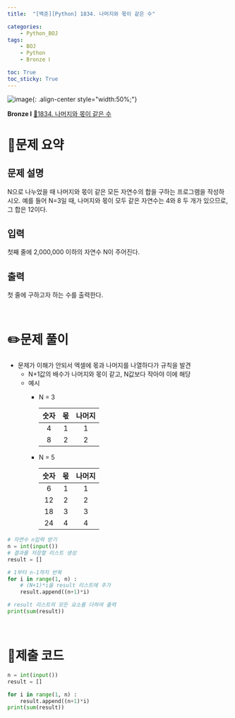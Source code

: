 ```yaml
---
title:  "[백준][Python] 1834. 나머지와 몫이 같은 수" 

categories: 
    - Python_BOJ
tags: 
    - BOJ
    - Python
    - Bronze Ⅰ

toc: True
toc_sticky: True
---
```

![image](https://github.com/user-attachments/assets/32319fe8-99e9-4031-b5d1-9f1909b510dc){: .align-center style="width:50%;"}

**Bronze Ⅰ** 
[🔗1834. 나머지와 몫이 같은 수](https://www.acmicpc.net/problem/1834)

# 📝문제 요약
## 문제 설명

N으로 나누었을 때 나머지와 몫이 같은 모든 자연수의 합을 구하는 프로그램을 작성하시오. 예를 들어 N=3일 때, 나머지와 몫이 모두 같은 자연수는 4와 8 두 개가 있으므로, 그 합은 12이다.

## 입력

첫째 줄에 2,000,000 이하의 자연수 N이 주어진다.

## 출력

첫 줄에 구하고자 하는 수를 출력한다.

<br>

# ✏️문제 풀이

- 문제가 이해가 안되서 엑셀에 몫과 나머지를 나열하다가 규칙을 발견
    - N+1값의 배수가 나머지와 몫이 같고, N값보다 작아야 이에 해당
    - 예시
        - N = 3

            | 숫자 | 몫 | 나머지 |
            |:----:|:--:|:------:|
            | 4    | 1  | 1      |
            | 8    | 2  | 2      |

        - N = 5

            | 숫자 | 몫 | 나머지 |
            | :---: | :---: | :---: |
            | 6 | 1 | 1 |
            | 12 | 2 | 2 |
            | 18 | 3 | 3 |
            | 24 | 4 | 4 |

```python
# 자연수 n입력 받기
n = int(input())
# 결과를 저장할 리스트 생성
result = []

# 1부터 n-1까지 반복
for i in range(1, n) :
    # (N+1)*i을 result 리스트에 추가
    result.append((n+1)*i)

# result 리스트의 모든 요소를 더하여 출력
print(sum(result))
```



<br>

# 💯제출 코드

```python
n = int(input())
result = []

for i in range(1, n) :
    result.append((n+1)*i)
print(sum(result))
```